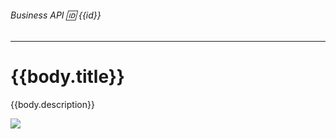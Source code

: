 ###### Business API :id: {{id}}

---

# {{body.title}}
{{body.description}}

![](@entity/seaf.bbb.b_api/sequence?id={{id}})
